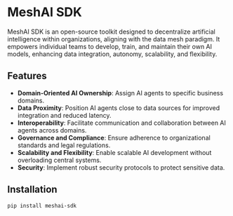 # MeshAI SDK

MeshAI SDK is an open-source toolkit designed to decentralize artificial intelligence within organizations, aligning with the data mesh paradigm. It empowers individual teams to develop, train, and maintain their own AI models, enhancing data integration, autonomy, scalability, and flexibility.

## Features

- **Domain-Oriented AI Ownership**: Assign AI agents to specific business domains.
- **Data Proximity**: Position AI agents close to data sources for improved integration and reduced latency.
- **Interoperability**: Facilitate communication and collaboration between AI agents across domains.
- **Governance and Compliance**: Ensure adherence to organizational standards and legal regulations.
- **Scalability and Flexibility**: Enable scalable AI development without overloading central systems.
- **Security**: Implement robust security protocols to protect sensitive data.

## Installation

```bash
pip install meshai-sdk

